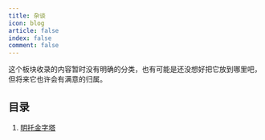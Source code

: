 ```yaml
---
title: 杂谈
icon: blog
article: false
index: false
comment: false
---
```


这个板块收录的内容暂时没有明确的分类，也有可能是还没想好把它放到哪里吧，但将来它也许会有满意的归属。

<!-- more -->

## 目录

1) [明托金字塔](./%E6%98%8E%E6%89%98%E9%87%91%E5%AD%97%E5%A1%94.md)

